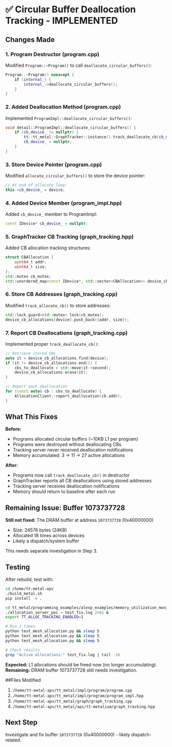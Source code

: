 # ✅ Circular Buffer Deallocation Tracking - IMPLEMENTED

## Changes Made

### 1. Program Destructor (program.cpp)
Modified `Program::~Program()` to call `deallocate_circular_buffers()`:
```cpp
Program::~Program() noexcept {
    if (internal_) {
        internal_->deallocate_circular_buffers();
    }
}
```

### 2. Added Deallocation Method (program.cpp)
Implemented `ProgramImpl::deallocate_circular_buffers()`:
```cpp
void detail::ProgramImpl::deallocate_circular_buffers() {
    if (cb_device_ != nullptr) {
        tt::tt_metal::GraphTracker::instance().track_deallocate_cb(cb_device_);
        cb_device_ = nullptr;
    }
}
```

### 3. Store Device Pointer (program.cpp)
Modified `allocate_circular_buffers()` to store the device pointer:
```cpp
// At end of allocate loop:
this->cb_device_ = device;
```

### 4. Added Device Member (program_impl.hpp)
Added `cb_device_` member to ProgramImpl:
```cpp
const IDevice* cb_device_ = nullptr;
```

### 5. GraphTracker CB Tracking (graph_tracking.hpp)
Added CB allocation tracking structures:
```cpp
struct CBAllocation {
    uint64_t addr;
    uint64_t size;
};
std::mutex cb_mutex;
std::unordered_map<const IDevice*, std::vector<CBAllocation>> device_cb_allocations;
```

### 6. Store CB Addresses (graph_tracking.cpp)
Modified `track_allocate_cb()` to store addresses:
```cpp
std::lock_guard<std::mutex> lock(cb_mutex);
device_cb_allocations[device].push_back({addr, size});
```

### 7. Report CB Deallocations (graph_tracking.cpp)
Implemented proper `track_deallocate_cb()`:
```cpp
// Retrieve stored CBs
auto it = device_cb_allocations.find(device);
if (it != device_cb_allocations.end()) {
    cbs_to_deallocate = std::move(it->second);
    device_cb_allocations.erase(it);
}

// Report each deallocation
for (const auto& cb : cbs_to_deallocate) {
    AllocationClient::report_deallocation(cb.addr);
}
```

## What This Fixes

**Before:**
- Programs allocated circular buffers (~10KB L1 per program)
- Programs were destroyed without deallocating CBs
- Tracking server never received deallocation notifications
- Memory accumulated: 3 → 11 → 27 active allocations

**After:**
- Programs now call `track_deallocate_cb()` in destructor
- GraphTracker reports all CB deallocations using stored addresses
- Tracking server receives deallocation notifications
- Memory should return to baseline after each run

## Remaining Issue: Buffer 1073737728

**Still not fixed:** The DRAM buffer at address `1073737728` (0x40000000)
- Size: 24576 bytes (24KB)
- Allocated 18 times across devices
- Likely a dispatch/system buffer

This needs separate investigation in Step 3.

## Testing

After rebuild, test with:
```bash
cd /home/tt-metal-apv
./build_metal.sh
pip install -e .

cd tt_metal/programming_examples/alexp_examples/memory_utilization_monitor
./allocation_server_poc > test_fix.log 2>&1 &
export TT_ALLOC_TRACKING_ENABLED=1

# Run 3 times
python test_mesh_allocation.py && sleep 5
python test_mesh_allocation.py && sleep 5
python test_mesh_allocation.py && sleep 5

# Check results
grep "Active allocations:" test_fix.log | tail -10
```

**Expected:** L1 allocations should be freed now (no longer accumulating).
**Remaining:** DRAM buffer 1073737728 still needs investigation.

##Files Modified

1. `/home/tt-metal-apv/tt_metal/impl/program/program.cpp`
2. `/home/tt-metal-apv/tt_metal/impl/program/program_impl.hpp`
3. `/home/tt-metal-apv/tt_metal/graph/graph_tracking.cpp`
4. `/home/tt-metal-apv/tt_metal/api/tt-metalium/graph_tracking.hpp`

## Next Step

Investigate and fix buffer `1073737728` (0x40000000) - likely dispatch-related.
